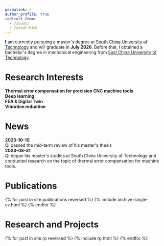 ```yaml
---
permalink: /
author_profile: true
redirect_from: 
  - /about/
  - /about.html
---
```


**I** am currently pursuing a master's degree at [South China University of Technology](https://www.scut.edu.cn/) and will graduate in **July 2026**. Before that, I obtained a bachelor's degree in mechanical engineering from [East China University of Technology](https://www.ecust.edu.cn/).

Research Interests
======
**Thermal error compensation for precision CNC machine tools**  
**Deep learning**  
**FEA & Digital Twin**  
**Vibration reduction**  

News
======
**2025-10-10**    
Qi passed the mid-term review of his master's thesis   
**2023-08-31**   
Qi began his master's studies at South China University of Technology and conducted research on the topic of thermal error compensation for machine tools.   

Publications
======
{% for post in site.publications reversed %} {% include archive-single-cv.html %} {% endfor %}

Research and Projects
======

{% for post in site.rp reversed %} {% include rp.html %} {% endfor %}
